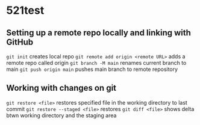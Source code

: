 # 521test

## Setting up a remote repo locally and linking with GitHub
`git init` creates local repo
`git remote add origin <remote URL>`  adds a remote repo called origin 
`git branch -M main` renames current branch to main
`git push origin main` pushes main branch to remote repository

## Working with changes on git
`git restore <file>` restores specified file in the working directory to last commit
`git restore --staged <file>` restores 
`git diff <file>` shows delta btwn working directory and the staging area
